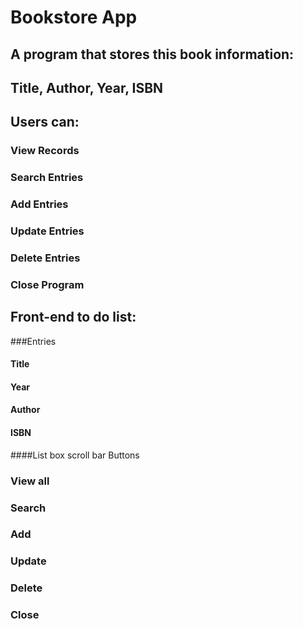 # Bookstore App
## A program that stores this book information:
## Title, Author, Year, ISBN

## Users can:
### View Records
### Search Entries
### Add Entries
### Update Entries
### Delete Entries
### Close Program

## Front-end to do list:
###Entries
#### Title
#### Year
#### Author
#### ISBN
####List box
scroll bar
Buttons
### View all
### Search
### Add
### Update
### Delete
### Close